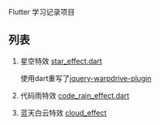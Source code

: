 Flutter 学习记录项目


## 列表

1. 星空特效
   [star_effect.dart](lib/star_effect.dart)
    
   使用dart重写了[jquery-warpdrive-plugin](https://github.com/NiklasKnaack/jquery-warpdrive-plugin)

2. 代码雨特效
   [code_rain_effect.dart](lib/code_rain_effect.dart)

3. 蓝天白云特效
   [cloud_effect](lib/cloud_effect.dart)

